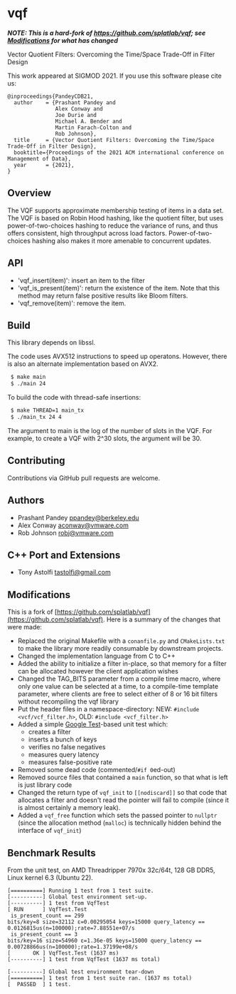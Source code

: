 # vqf

***NOTE: This is a hard-fork of https://github.com/splatlab/vqf; see [Modifications](#modifications) for what has changed***


Vector Quotient Filters: Overcoming the Time/Space Trade-Off in Filter Design

This work appeared at SIGMOD 2021. If you use this software please cite us:
```
@inproceedings{PandeyCDB21,
  author    = {Prashant Pandey and
               Alex Conway and
               Joe Durie and
               Michael A. Bender and
               Martin Farach-Colton and
               Rob Johnson},
  title     = {Vector Quotient Filters: Overcoming the Time/Space Trade-Off in Filter Design},
  booktitle={Proceedings of the 2021 ACM international conference on Management of Data},
  year      = {2021},
}
```

Overview
--------
 The VQF supports approximate membership testing of
 items in a data set. The VQF is based on Robin Hood hashing, like the quotient
 filter, but uses power-of-two-choices hashing to reduce the variance of 
 runs, and thus offers consistent, high throughput across load factors.
 Power-of-two-choices hashing also makes it more amenable to concurrent updates.

API
--------
* 'vqf_insert(item)': insert an item to the filter
* 'vqf_is_present(item)': return the existence of the item. Note that this
  method may return false positive results like Bloom filters.
* 'vqf_remove(item)': remove the item. 

Build
-------
This library depends on libssl. 

The code uses AVX512 instructions to speed up operatons. However, there is also
an alternate implementation based on AVX2. 

```bash
 $ make main
 $ ./main 24
```

To build the code with thread-safe insertions:
```bash
 $ make THREAD=1 main_tx
 $ ./main_tx 24 4
```

 The argument to main is the log of the number of slots in the VQF. For example,
 to create a VQF with 2^30 slots, the argument will be 30.

Contributing
------------
Contributions via GitHub pull requests are welcome.


Authors
-------
- Prashant Pandey <ppandey@berkeley.edu>
- Alex Conway <aconway@vmware.com>
- Rob Johnson <robj@vmware.com>

C++ Port and Extensions
-----------------------
- Tony Astolfi <tastolfi@gmail.com>

## Modifications

This is a fork of [https://github.com/splatlab/vqf](https://github.com/splatlab/vqf).  Here is a summary of the changes that were made:

- Replaced the original Makefile with a `conanfile.py` and `CMakeLists.txt` to make the library more readily consumable by downstream projects.
- Changed the implementation language from C to C++
- Added the ability to initialize a filter in-place, so that memory for a filter can be allocated however the client application wishes
- Changed the TAG_BITS parameter from a compile time macro, where only one value can be selected at a time, to a compile-time template parameter, where clients are free to select either of 8 or 16 bit filters without recompiling the vqf library
- Put the header files in a namespace-directory: NEW: `#include <vcf/vcf_filter.h>`, OLD: `#include <vcf_filter.h>`
- Added a simple [Google Test](https://github.com/google/googletest)-based unit test which:
  - creates a filter
  - inserts a bunch of keys 
  - verifies no false negatives
  - measures query latency
  - measures false-positive rate
- Removed some dead code (commented/`#if 0`ed-out)
- Removed source files that contained a `main` function, so that what is left is just library code
- Changed the return type of `vqf_init` to `[[nodiscard]]` so that code that allocates a filter and doesn't read the pointer will fail to compile (since it is almost certainly a memory leak).
- Added a `vqf_free` function which sets the passed pointer to `nullptr` (since the allocation method (`malloc`) is technically hidden behind the interface of `vqf_init`)

## Benchmark Results

From the unit test, on AMD Threadripper 7970x 32c/64t, 128 GB DDR5, Linux kernel 6.3 (Ubuntu 22).

```
[==========] Running 1 test from 1 test suite.
[----------] Global test environment set-up.
[----------] 1 test from VqfTest
[ RUN      ] VqfTest.Test
 is_present_count == 299
bits/key=8 size=32112 ε=0.00295054 keys=15000 query_latency == 0.0126815us(n=100000);rate=7.88551e+07/s
 is_present_count == 3
bits/key=16 size=54960 ε=1.36e-05 keys=15000 query_latency == 0.00728866us(n=100000);rate=1.37199e+08/s
[       OK ] VqfTest.Test (1637 ms)
[----------] 1 test from VqfTest (1637 ms total)

[----------] Global test environment tear-down
[==========] 1 test from 1 test suite ran. (1637 ms total)
[  PASSED  ] 1 test.
```
